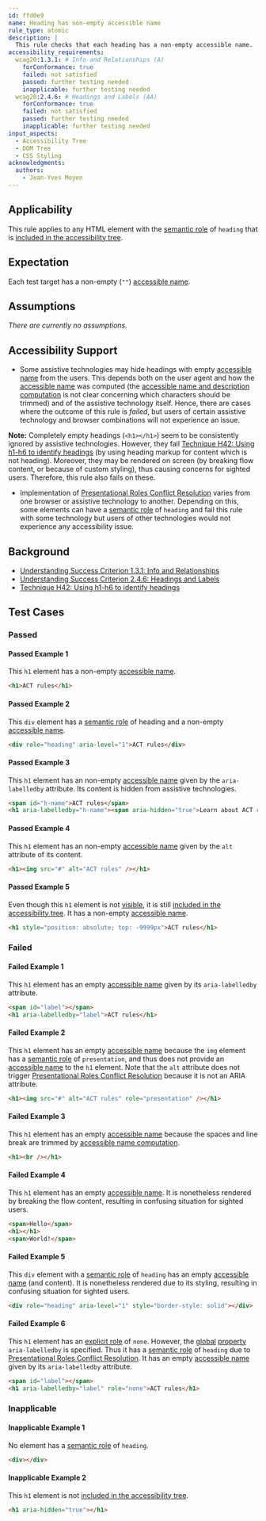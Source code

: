 ```yaml
---
id: ffd0e9
name: Heading has non-empty accessible name
rule_type: atomic
description: |
  This rule checks that each heading has a non-empty accessible name.
accessibility_requirements:
  wcag20:1.3.1: # Info and Relationships (A)
    forConformance: true
    failed: not satisfied
    passed: further testing needed
    inapplicable: further testing needed
  wcag20:2.4.6: # Headings and Labels (AA)
    forConformance: true
    failed: not satisfied
    passed: further testing needed
    inapplicable: further testing needed
input_aspects:
  - Accessibility Tree
  - DOM Tree
  - CSS Styling
acknowledgments:
  authors:
    - Jean-Yves Moyen
---
```


## Applicability

This rule applies to any HTML element with the [semantic role][] of `heading` that is [included in the accessibility tree][].

## Expectation

Each test target has a non-empty (`""`) [accessible name][].

## Assumptions

_There are currently no assumptions._

## Accessibility Support

- Some assistive technologies may hide headings with empty [accessible name][] from the users. This depends both on the user agent and how the [accessible name][] was computed (the [accessible name and description computation][] is not clear concerning which characters should be trimmed) and of the assistive technology itself. Hence, there are cases where the outcome of this rule is _failed_, but users of certain assistive technology and browser combinations will not experience an issue.

**Note:** Completely empty headings (`<h1></h1>`) seem to be consistently ignored by assistive technologies. However, they fail [Technique H42: Using h1-h6 to identify headings][tech h42] (by using heading markup for content which is not heading). Moreover, they may be rendered on screen (by breaking flow content, or because of custom styling), thus causing concerns for sighted users. Therefore, this rule also fails on these.

- Implementation of [Presentational Roles Conflict Resolution][] varies from one browser or assistive technology to another. Depending on this, some elements can have a [semantic role][] of `heading` and fail this rule with some technology but users of other technologies would not experience any accessibility issue.

## Background

- [Understanding Success Criterion 1.3.1: Info and Relationships][usc131]
- [Understanding Success Criterion 2.4.6: Headings and Labels][usc246]
- [Technique H42: Using h1-h6 to identify headings][tech h42]

## Test Cases

### Passed

#### Passed Example 1

This `h1` element has a non-empty [accessible name][].

```html
<h1>ACT rules</h1>
```

#### Passed Example 2

This `div` element has a [semantic role][] of heading and a non-empty [accessible name][].

```html
<div role="heading" aria-level="1">ACT rules</div>
```

#### Passed Example 3

This `h1` element has an non-empty [accessible name][] given by the `aria-labelledby` attribute. Its content is hidden from assistive technologies.

```html
<span id="h-name">ACT rules</span>
<h1 aria-labelledby="h-name"><span aria-hidden="true">Learn about ACT rules</span></h1>
```

#### Passed Example 4

This `h1` element has an non-empty [accessible name][] given by the `alt` attribute of its content.

```html
<h1><img src="#" alt="ACT rules" /></h1>
```

#### Passed Example 5

Even though this `h1` element is not [visible][], it is still [included in the accessibility tree][]. It has a non-empty [accessible name][].

```html
<h1 style="position: absolute; top: -9999px">ACT rules</h1>
```

### Failed

#### Failed Example 1

This `h1` element has an empty [accessible name][] given by its `aria-labelledby` attribute.

```html
<span id="label"></span>
<h1 aria-labelledby="label">ACT rules</h1>
```

#### Failed Example 2

This `h1` element has an empty [accessible name][] because the `img` element has a [semantic role][] of `presentation`, and thus does not provide an [accessible name][] to the `h1` element. Note that the `alt` attribute does not trigger [Presentational Roles Conflict Resolution][] because it is not an ARIA attribute.

```html
<h1><img src="#" alt="ACT rules" role="presentation" /></h1>
```

#### Failed Example 3

This `h1` element has an empty [accessible name][] because the spaces and line break are trimmed by [accessible name computation][accessible name and description computation].

```html
<h1><br /></h1>
```

#### Failed Example 4

This `h1` element has an empty [accessible name][]. It is nonetheless rendered by breaking the flow content, resulting in confusing situation for sighted users.

```html
<span>Hello</span>
<h1></h1>
<span>World!</span>
```

#### Failed Example 5

This `div` element with a [semantic role][] of `heading` has an empty [accessible name][] (and content). It is nonetheless rendered due to its styling, resulting in confusing situation for sighted users.

```html
<div role="heading" aria-level="1" style="border-style: solid"></div>
```

#### Failed Example 6

This `h1` element has an [explicit role][] of `none`. However, the [global][] [property][] `aria-labelledby` is specified. Thus it has a [semantic role][] of `heading` due to [Presentational Roles Conflict Resolution][]. It has an empty [accessible name][] given by its `aria-labelledby` attribute.

```html
<span id="label"></span>
<h1 aria-labelledby="label" role="none">ACT rules</h1>
```

### Inapplicable

#### Inapplicable Example 1

No element has a [semantic role][] of `heading`.

```html
<div></div>
```

#### Inapplicable Example 2

This `h1` element is not [included in the accessibility tree][].

```html
<h1 aria-hidden="true"></h1>
```

[accessible name]: #accessible-name 'Definition of accessible name'
[accessible name and description computation]: https://www.w3.org/TR/accname
[explicit role]: #explicit-role 'Definition of explicit role'
[global]: https://www.w3.org/TR/wai-aria-1.1/#global_states 'Definition of Global ARIA States and Properties'
[included in the accessibility tree]: #included-in-the-accessibility-tree 'Definition of included in the accessibility tree'
[presentational roles conflict resolution]: https://www.w3.org/TR/wai-aria-1.1/#conflict_resolution_presentation_none 'Presentational Roles Conflict Resolution'
[property]: https://www.w3.org/TR/wai-aria/#dfn-property 'Definition of ARIA Property'
[semantic role]: #semantic-role 'Definition of semantic role'
[tech h42]: https://www.w3.org/WAI/WCAG21/Techniques/html/H42 'Technique H42: Using h1-h6 to identify headings'
[usc131]: https://www.w3.org/WAI/WCAG21/Understanding/info-and-relationships.html 'Understanding Success Criterion 1.3.1: Info and Relationships'
[usc246]: https://www.w3.org/WAI/WCAG21/Understanding/headings-and-labels.html 'Understanding Success Criterion 2.4.6: Headings and Labels'
[visible]: #visible 'Definition of visible'

